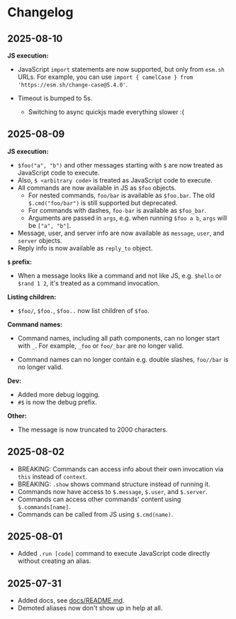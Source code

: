# Changelog

## 2025-08-10

**JS execution:**

- JavaScript `import` statements are now supported, but only from `esm.sh` URLs.
  For example, you can use `import { camelCase } from 'https://esm.sh/change-case@5.4.0'`.

- Timeout is bumped to 5s.
  - Switching to async quickjs made everything slower :(

## 2025-08-09

**JS execution:**

- `$foo("a", "b")` and other messages starting with `$` are now treated as JavaScript code to execute.
- Also, `$ <arbitrary code>` is treated as JavaScript code to execute.
- All commands are now available in JS as `$foo` objects.
  - For nested commands, `foo/bar` is available as `$foo.bar`.
    The old `$.cmd("foo/bar")` is still supported but deprecated.
  - For commands with dashes, `foo-bar` is available as `$foo_bar`.
  - Arguments are passed in `args`, e.g. when running `$foo a b`, `args` will be `["a", "b"]`.
- Message, user, and server info are now available as `message`, `user`, and `server` objects.
- Reply info is now available as `reply_to` object.

**`$` prefix:**

- When a message looks like a command and not like JS, e.g. `$hello` or `$rand 1 2`, it's treated as a command invocation.

**Listing children:**

- `$foo/`, `$foo.`, `$foo..` now list children of `$foo`.

**Command names:**

- Command names, including all path components, can no longer start with `_`.
  For example, `_foo` or `foo/_bar` are no longer valid.

- Command names can no longer contain e.g. double slashes, `foo//bar` is no longer valid.

**Dev:**

- Added more debug logging.
- `#$` is now the debug prefix.

**Other:**

- The message is now truncated to 2000 characters.

## 2025-08-02

- BREAKING: Commands can access info about their own invocation via `this` instead of `context`.
- BREAKING: `.show` shows command structure instead of running it.
- Commands now have access to `$.message`, `$.user`, and `$.server`.
- Commands can access other commands' content using `$.commands[name]`.
- Commands can be called from JS using `$.cmd(name)`.

## 2025-08-01

- Added `.run [code]` command to execute JavaScript code directly without creating an alias.

## 2025-07-31

- Added docs, see [docs/README.md](docs/README.md).
- Demoted aliases now don't show up in help at all.
